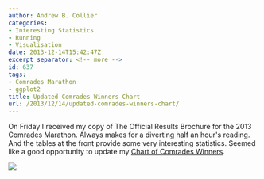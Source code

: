 ```yaml
---
author: Andrew B. Collier
categories:
- Interesting Statistics
- Running
- Visualisation
date: 2013-12-14T15:42:47Z
excerpt_separator: <!-- more -->
id: 637
tags:
- Comrades Marathon
- ggplot2
title: Updated Comrades Winners Chart
url: /2013/12/14/updated-comrades-winners-chart/
---
```


On Friday I received my copy of The Official Results Brochure for the 2013 Comrades Marathon. Always makes for a diverting half an hour's reading. And the tables at the front provide some very interesting statistics. Seemed like a good opportunity to update my [Chart of Comrades Winners](http://www.exegetic.biz/blog/2013/07/a-chart-of-recent-comrades-marathon-winners/).

<!--more-->

<img src="{{ site.baseurl }}/static/img/2013/12/winners-scatterchart.png">
